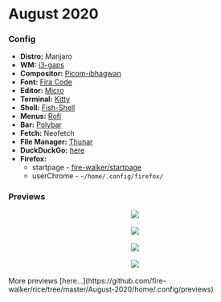 # August 2020

### Config
- **Distro:** Manjaro
- **WM:** [i3-gaps](https://github.com/Airblader/i3)
- **Compositor:** [Picom-ibhagwan](https://github.com/ibhagwan/picom)
- **Font:** [Fira Code](https://github.com/tonsky/FiraCode)
- **Editor:** [Micro](https://github.com/zyedidia/micro)
- **Terminal:** [Kitty](https://sw.kovidgoyal.net/kitty)
- **Shell:** [Fish-Shell](https://fishshell.com/)
- **Menus:** [Rofi](https://github.com/davatorium/rofi)
- **Bar:** [Polybar](https://github.com/polybar/polybar)
- **Fetch:** Neofetch
- **File Manager:** [Thunar](https://wiki.archlinux.org/index.php/Thunar)
- **DuckDuckGo:** [here](https://www.duckduckgo.com/?kae=d&k5=1&kaq=-1&kj=0e1419&k7=070b0f&k21=141c25&kaa=d36a97&k8=9de2d5&kx=20b7bf&k9=ffffff)
- **Firefox:**
  - startpage - [fire-walker/startpage](https://www.github.com/fire-walker/startpage)
  - userChrome - `~/home/.config/firefox/`

### Previews
<div align="center">
  <img src="https://github.com/fire-walker/rice/blob/master/August-2020/home/.config/previews/Background.png?raw=true">
</div>
<br />
<div align="center">
  <img src="https://github.com/fire-walker/rice/blob/master/August-2020/home/.config/previews/Terms.png?raw=true">
</div>
<br />
<div align="center">
  <img src="https://github.com/fire-walker/rice/blob/master/August-2020/home/.config/previews/Firefox.png?raw=true">
</div>
<br />
<div align="center">
  <img src="https://github.com/fire-walker/rice/blob/master/August-2020/home/.config/previews/Dmenu.png?raw=true">
</div>
<br />
More previews [here...](https://github.com/fire-walker/rice/tree/master/August-2020/home/.config/previews)
